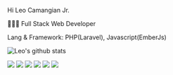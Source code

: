 Hi Leo Camangian Jr.

👨🏻‍💻 Full Stack Web Developer

Lang & Framework: PHP(Laravel), Javascript(EmberJs)
 
![Leo's github stats](https://github-readme-stats.vercel.app/api?username=zanpaktu&show_icons=true&theme=dracula&hide=stars,issues)


<p align="left">  
<img  src="https://readme-components.vercel.app/api?component=logo&fill=black&logo=php&svgfill=659b60">
<img  src="https://readme-components.vercel.app/api?component=logo&fill=black&logo=ember.js&svgfill=df5c43">  
<img  src="https://readme-components.vercel.app/api?component=logo&fill=black&logo=html5&svgfill=f06629">
<img  src="https://readme-components.vercel.app/api?component=logo&fill=black&logo=javascript&svgfill=f6df1c">
<img  src="https://readme-components.vercel.app/api?component=logo&fill=black&logo=CSS3&svgfill=028dd1">
<img  src="https://readme-components.vercel.app/api?component=logo&fill=black&logo=github">
</p>

